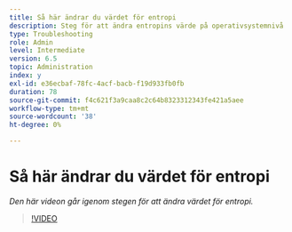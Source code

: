 ```yaml
---
title: Så här ändrar du värdet för entropi
description: Steg för att ändra entropins värde på operativsystemnivå
type: Troubleshooting
role: Admin
level: Intermediate
version: 6.5
topic: Administration
index: y
exl-id: e36ecbaf-78fc-4acf-bacb-f19d933fb0fb
duration: 78
source-git-commit: f4c621f3a9caa8c2c64b8323312343fe421a5aee
workflow-type: tm+mt
source-wordcount: '38'
ht-degree: 0%

---
```


# Så här ändrar du värdet för entropi

*Den här videon går igenom stegen för att ändra värdet för entropi.*

>[!VIDEO](https://video.tv.adobe.com/v/335494?quality=12&learn=on)
